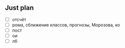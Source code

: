 ## Just plan
- [ ] отсчёт 
- [ ] рома, сближение классов, прогнозы, Морозова, ко
- [ ] пост
- [ ] ои
- [ ] лб
